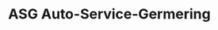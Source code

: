 ---
title: "ASG Auto-Service-Germering"
url: /germering/asg-auto-service-germering/
shop: Autohaus
---
